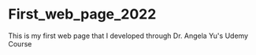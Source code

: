# First_web_page_2022
This is my first web page that I developed through Dr. Angela Yu's Udemy Course
